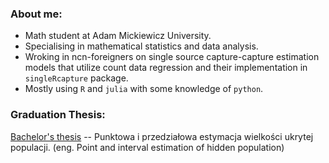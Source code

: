 ### About me:

+ Math student at Adam Mickiewicz University.
+ Specialising in mathematical statistics and data analysis.
+ Wroking in ncn-foreigners on single source capture-capture estimation models that utilize count data regression and their implementation in `singleRcapture` package.
+ Mostly using `R` and `julia` with some knowledge of `python`.

### Graduation Thesis:

[Bachelor's thesis](https://github.com/ncn-foreigners/graduation-theses/blob/main/2022-chlebicki.pdf) -- Punktowa i przedziałowa estymacja wielkości ukrytej populacji. (eng. Point and interval estimation of hidden population)

